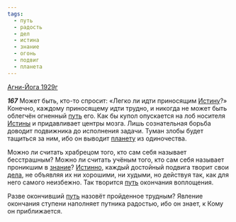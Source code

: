 ```yaml
---
tags:
  - путь
  - радость
  - дел
  - истина
  - знание
  - огонь
  - подвиг
  - планета
---
```


[Агни-Йога 1929г](https://127.0.0.1:4002/agni/1929)

___167___
Может быть, кто-то спросит: «Легко ли идти приносящим [Истину](../../../tags/#истина)?» Конечно, каждому приносящему идти трудно, и никогда не может быть облегчён огненный [путь](../../../tags/#путь) его. Как бы купол опускается на лоб носителя [Истины](../../../tags/#истина) и придавливает центры мозга. Лишь сознательная борьба доводит подвижника до исполнения задачи. Туман злобы будет тащиться за ним, ибо он выводит [планету](../../../tags/#планета) из одиночества.   

Можно ли считать храбрецом того, кто сам себя называет бесстрашным? Можно ли считать учёным того, кто сам себя называет проникшим в [знание](../../../tags/#знание)? [Истинно](../../../tags/#истина), каждый достойный подвига творит свои [дела](../../../tags/#дел), не объявляя их ни хорошими, ни худыми, но действуя так, как для него самого неизбежно. Так творится [путь](../../../tags/#путь) окончания воплощения.   

Разве окончивший [путь](../../../tags/#путь) назовёт пройденное трудным? Явление окончания ступени наполняет путника радостью, ибо он знает, к Кому он приближается.